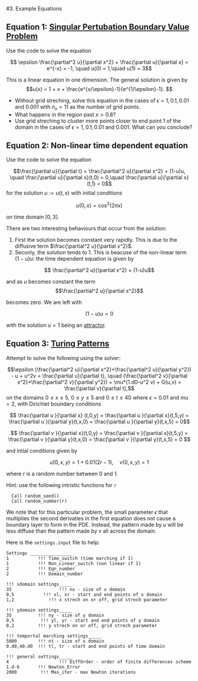 #3. Example Equations

## Equation 1: [Singular Pertubation Boundary Value Problem](https://en.wikipedia.org/wiki/Singular_perturbation)

Use the code to solve the equation

$$ \epsilon \frac{\partial^2 u}{\partial x^2} + \frac{\partial u}{\partial x} = e^{-x} = -1, \quad u(0) = 1,\quad u(1) = 3$$

This is a linear equation in one dimension. The general solution is given by
$$u(x) = 1 + x + \frac{e^{x/\epsilon}-1}{e^{1/\epsilon}-1}. $$ 

- Without grid streching, solve this equation in the cases of $\epsilon = 1,0.1,0.01$ and $0.001$ with $n_x=11$ as the number of grid points. 
- What happens in the region past $x>0.8$?
- Use grid streching to cluster more points closer to end point $1$ of the domain in the cases of $\epsilon = 1,0.1,0.01$ and $0.001$. What can you conclude?



## Equation 2: Non-linear time dependent equation

Use the code to solve the equation

$$\frac{\partial u}{\partial t} = \frac{\partial^2 u}{\partial x^2} + (1-u)u, \quad \frac{\partial u}{\partial x}(t,0) = 0,\quad \frac{\partial u}{\partial x}(t,1) = 0$$ 
for the solution $u:=u(t,x)$ with initial conditions 

$$ u(0,x) = \cos ^2(2 \pi x) $$ 

on time domain $[0, 3]$. 

There are two interesting behaviours that occur from the solution:
1. First the solution becomes constant very rapidly. This is due to the diffusive term $\frac{\partial^2 u}{\partial x^2}$.
2. Seconly, the solution tends to $1$. This is beacuse of the non-linear term $(1-u)u$: the time dependent equation is given by

  $$ \frac{\partial^2 u}{\partial x^2} + (1-u)u$$

  and as $u$ becomes constant the term 
  $$\frac{\partial^2 u}{\partial x^2}$$ 

  becomes zero. We are left with 

  $$(1-u)u = 0$$

  with the solution $u=1$ being an [attractor](https://en.wikipedia.org/wiki/Phase_portrait#:~:text=In%20mathematics%2C%20a%20phase%20portrait,portrait%20of%20a%20simple%20pendulum.).














## Equation 3: [Turing Patterns](https://biocircuits.github.io/chapters/21_turing.html)

Attempt to solve the following using the solver:

  $$\epsilon (\frac{\partial^2 u}{\partial x^2}+\frac{\partial^2 u}{\partial y^2}) - u + u^2v = \frac{\partial u}{\partial t}, \quad  (\frac{\partial^2 v}{\partial x^2}+\frac{\partial^2 v}{\partial y^2}) + \mu*(1.d0-u^2 v) + G(u,v) = \frac{\partial v}{\partial t},$$
on the domains $0\leq x\leq 5$, $0\leq y\leq 5$ and $0\leq t \leq 40$ where 
$\epsilon = 0.01$ and $mu = 2$,
with Dirichlet boundary conditions

$$ \frac{\partial u }{\partial x} (t,0,y) = \frac{\partial u }{\partial x}(t,5,y) = \frac{\partial u }{\partial y}(t,x,0) = \frac{\partial u }{\partial y}(t,x,5) = 0$$

$$ \frac{\partial v }{\partial x}(t,0,y) = \frac{\partial v }{\partial x}(t,5,y) = \frac{\partial v }{\partial y}(t,x,0) = \frac{\partial v }{\partial y}(t,x,5) = 0 $$

and intial conditions given by

$$ u(0,x,y) = 1 + 0.01(2r-1), \quad v(0,x,y) = 1$$ 

where $r$ is a random number between $0$ and $1$. 

Hint: use the following intristic functions for `r`

      Call random_seed()
      Call random_number(r)

We note that for this particular problem, the small parameter $\epsilon$ that multiplies the second derivaties in the first equation does not cause a boundary layer to form in the PDE. Instead, the pattern made by $u$ will be less diffuse than the pattern made by $v$ all across the domain.

Here is the `settings.input` file to help:
```
Settings ________________
1           !!! Time_switch (time marching if 1)
1           !!! Non_Linear_switch (non linear if 1)
2           !!! Eqn_number
2           !!! Domain_number

!!! xdomain settings_____
35 					!!! nx - size of x domain
0,5			  !!! xl, xr - start and end points of x domain
1,2      		!!! x strech on or off, grid strech parameter

!!! ydomain settings_____
35          !!! ny - size of y domain
0,5          !!! yl, yr - start and end points of y domain
0,2         !!! y strech on or off, grid strech parameter

!!! temportal marching settings_____
5000        !!! nt - size of x domain
0.d0,40.d0  !!! tl, tr - start and end points of time domain

!!! general settings_____
4   				!!! DiffOrder - order of finite differences scheme
1.d-6       !!! Newton_Error
2000         !!! Max_iter - max Newton iterations
```
